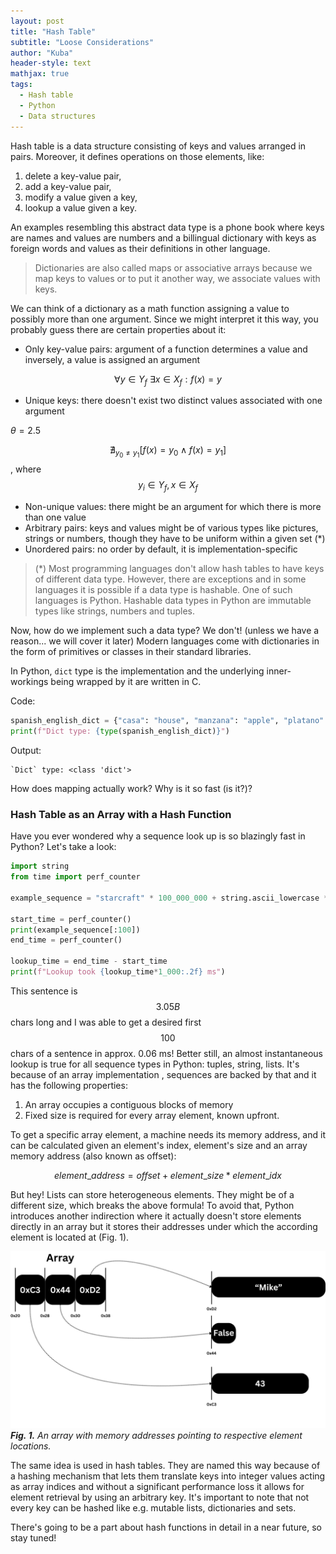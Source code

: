 ```yaml
---
layout: post
title: "Hash Table"
subtitle: "Loose Considerations"
author: "Kuba"
header-style: text
mathjax: true
tags:
  - Hash table
  - Python
  - Data structures
---
```


Hash table is a data structure consisting of keys and values arranged in pairs. Moreover, it defines operations on those elements, like:

1.  delete a key-value pair,
2.  add a key-value pair,
3.  modify a value given a key,
4.  lookup a value given a key.

An examples resembling this abstract data type is a phone book where keys are names and values are numbers and a billingual dictionary with keys as foreign words and values as their definitions in other language.

> Dictionaries are also called maps or associative arrays because we map keys to values or to put it another way, we associate values with keys.

We can think of a dictionary as a math function assigning a value to possibly more than one argument. Since we might interpret it this way, you probably guess there are certain properties about it:

*  Only key-value pairs: argument of a function determines a value and inversely, a value is assigned an argument

$$ \forall y \in Y_f \text{ } \exists x \in X_f : f(x) = y $$
*  Unique keys: there doesn't exist two distinct values associated with one argument

$\theta=2.5$

$$\nexists _{y_0 \neq y_1} [f(x)=y_0 \land f(x)=y_1]$$, where $$y_i\in Y_f,x\in X_f$$
* Non-unique values: there might be an argument for which there is more than one value
* Arbitrary pairs: keys and values might be of various types like pictures, strings or numbers, though they have to be uniform within a given set (*)
* Unordered pairs: no order by default, it is implementation-specific

> (*) Most programming languages don't allow hash tables to have keys of different data type. However, there are exceptions and in some languages it is possible if a data type is hashable. One of such languages is Python. Hashable data types in Python are immutable types like strings, numbers and tuples.

Now, how do we implement such a data type? We don't! (unless we have a reason... we will cover it later) Modern languages come with dictionaries in the form of primitives or classes in their standard libraries.

In Python, `dict` type is the implementation and the underlying inner-workings being wrapped by it are written in C.

Code:
```python
spanish_english_dict = {"casa": "house", "manzana": "apple", "platano": "banana"}
print(f"Dict type: {type(spanish_english_dict)}")
```
Output:
```
`Dict` type: <class 'dict'>
```

How does mapping actually work? Why is it so fast (is it?)?

### Hash Table as an Array with a Hash Function

Have you ever wondered why a sequence look up is so blazingly fast in Python? Let's take a look:

```python
import string
from time import perf_counter

example_sequence = "starcraft" * 100_000_000 + string.ascii_lowercase * 10_000_000

start_time = perf_counter()
print(example_sequence[:100])
end_time = perf_counter()

lookup_time = end_time - start_time
print(f"Lookup took {lookup_time*1_000:.2f} ms")
```

This sentence is $$3.05B$$ chars long and I was able to get a desired first $$100$$ chars of a sentence in approx. 0.06 ms! Better still, an almost instantaneous lookup is true for all sequence types in Python: tuples, string, lists. It's because of an array implementation , sequences are backed by that and it has the following properties:
1.  An array occupies a contiguous blocks of memory
2.  Fixed size is required for every array element, known upfront.

To get a specific array element, a machine needs its memory address, and it can be calculated given an element's index, element's size and an array memory address (also known as offset):

$$element\_address = offset + element\_size * element\_idx$$

But hey! Lists can store heterogeneous elements. They might be of a different size, which breaks the above formula! To avoid that, Python introduces another indirection where it actually doesn't store elements directly in an array but it stores their addresses under which the according element is located at (Fig. 1).

![img](/img/in-post/hash-table/post-hash-table-memory-addresses.jpg)
***Fig. 1.** An array with memory addresses pointing to respective element locations.*

The same idea is used in hash tables. They are named this way because of a hashing mechanism that lets them translate keys into integer values acting as array indices and without a significant performance loss it allows for element retrieval by using an arbitrary key. It's important to note that not every key can be hashed like e.g. mutable lists, dictionaries and sets.

There's going to be a part about hash functions in detail in a near future, so stay tuned!
